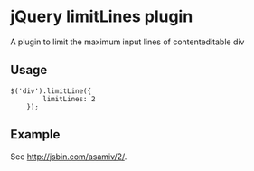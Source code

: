 # jQuery limitLines plugin

A plugin to limit the maximum input lines of contenteditable div
  
## Usage

    $('div').limitLine({
    		limitLines: 2
    	});

## Example
See <http://jsbin.com/asamiv/2/>.